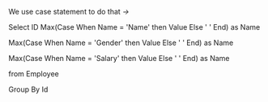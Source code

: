 We use case statement to do that _->_

Select 
ID 
Max(Case
When Name = 'Name' then Value Else ' ' End) as Name

Max(Case
When Name = 'Gender' then Value Else ' ' End) as Name

Max(Case
When Name = 'Salary' then Value Else ' ' End) as Name

from Employee

Group By Id